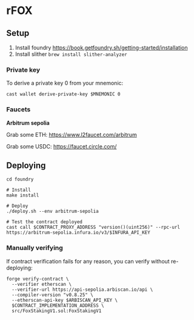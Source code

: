 # rFOX

## Setup

1. Install foundry https://book.getfoundry.sh/getting-started/installation
2. Install slither `brew install slither-analyzer`

### Private key

To derive a private key 0 from your mnemonic:

```shell
cast wallet derive-private-key $MNEMONIC 0
```

### Faucets

**Arbitrum sepolia**

Grab some ETH:
https://www.l2faucet.com/arbitrum

Grab some USDC:
https://faucet.circle.com/

## Deploying

```shell
cd foundry 

# Install
make install

# Deploy
./deploy.sh --env arbitrum-sepolia

# Test the contract deployed
cast call $CONTRACT_PROXY_ADDRESS "version()(uint256)" --rpc-url https://arbitrum-sepolia.infura.io/v3/$INFURA_API_KEY
```

### Manually verifying

If contract verification fails for any reason, you can verify without re-deploying:

```shell
forge verify-contract \
  --verifier etherscan \
  --verifier-url https://api-sepolia.arbiscan.io/api \
  --compiler-version "v0.8.25" \
  --etherscan-api-key $ARBISCAN_API_KEY \
  $CONTRACT_IMPLEMENTATION_ADDRESS \
  src/FoxStakingV1.sol:FoxStakingV1
```
